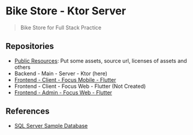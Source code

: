 # Bike Store - Ktor Server

> Bike Store for Full Stack Practice

## Repositories

- [Public Resources](https://github.com/wjprogramer/bike_store_public_resources): Put some assets, source url, licenses of assets and others
- Backend - Main - Server - Ktor (here)
- [Frontend - Client - Focus Mobile - Flutter](https://github.com/wjprogramer/bike_store_mobile_flutter)
- Frontend - Client - Focus Web - Flutter (Not Created)
- [Frontend - Admin - Focus Web - Flutter](https://github.com/wjprogramer/bike_store_admin_flutter)

## References

- [SQL Server Sample Database](https://www.sqlservertutorial.net/sql-server-sample-database/)
